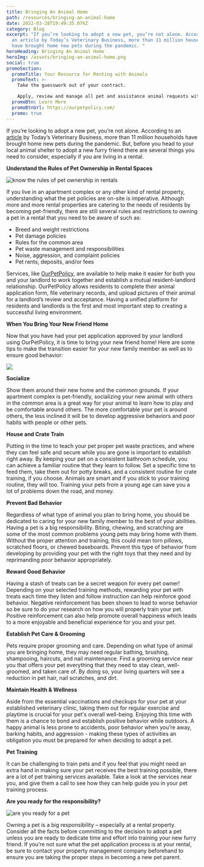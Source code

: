 ```yaml
---
title: Bringing An Animal Home
path: /resources/bringing-an-animal-home
date: 2022-03-28T19:49:35.076Z
category: Blog
excerpt: "If you’re looking to adopt a new pet, you’re not alone. According to
  an article by Today’s Veterinary Business, more than 11 million households
  have brought home new pets during the pandemic. "
heroHeading: Bringing An Animal Home
heroImg: /assets/bringing-an-animal-home.png
social: true
promoSection:
  promoTitle: Your Resource for Renting with Animals
  promoText: >-
    Take the guesswork out of your contract. 

    Apply, review and manage all pet and assistance animal requests with ease at your rental. 
  promoBtn: Learn More
  promoBtnUrl: https://ourpetpolicy.com/
  promo: true
---
```



If you’re looking to adopt a new pet, you’re not alone. According to an [article](https://todaysveterinarybusiness.com/pets-appa-survey-covid/) by Today’s Veterinary Business, more than 11 million households have brought home new pets during the pandemic. But, before you head to your local animal shelter to adopt a new furry friend there are several things you need to consider, especially if you are living in a rental.

**Understand the Rules of Pet Ownership in Rental Spaces**

![know the rules of pet ownership in rentals](/assets/rules_of_pet_ownership.jpg "know the rules of pet ownership in rentals")

If you live in an apartment complex or any other kind of rental property, understanding what the pet policies are on-site is imperative. Although more and more rental properties are catering to the needs of residents by becoming pet-friendly, there are still several rules and restrictions to owning a pet in a rental that you need to be aware of such as:

* Breed and weight restrictions
* Pet damage policies
* Rules for the common area
* Pet waste management and responsibilities 
* Noise, aggression, and complaint policies
* Pet rents, deposits, and/or fees

Services, like [OurPetPolicy](https://ourpetpolicy.com/), are available to help make it easier for both you and your landlord to work together and establish a mutual resident-landlord relationship. OurPetPolicy allows residents to complete their animal application form, file veterinary records, and upload pictures of their animal for a landlord’s review and acceptance. Having a unified platform for residents and landlords is the first and most important step to creating a successful living environment. 

**When You Bring Your New Friend Home**

Now that you have had your pet application approved by your landlord using OurPetPolicy, it is time to bring your new friend home! Here are some tips to make the transition easier for your new family member as well as to ensure good behavior:

![](/assets/bringing_an_animal_home1.jpg)

**Socialize**

Show them around their new home and the common grounds. If your apartment complex is pet-friendly, socializing your new animal with others in the common area is a great way for your animal to learn how to play and be comfortable around others. The more comfortable your pet is around others, the less inclined it will be to develop aggressive behaviors and poor habits with people or other pets.

**House and Crate Train**

Putting in the time to teach your pet proper pet waste practices, and where they can feel safe and secure while you are gone is important to establish right away. By keeping your pet on a consistent bathroom schedule, you can achieve a familiar routine that they learn to follow. Set a specific time to feed them, take them out for potty breaks, and a consistent routine for crate training, if you choose. Animals are smart and if you stick to your training routine, they will too. Training your pets from a young age can save you a lot of problems down the road, and money.

**Prevent Bad Behavior**

Regardless of what type of animal you plan to bring home, you should be dedicated to caring for your new family member to the best of your abilities. Having a pet is a big responsibility. Biting, chewing, and scratching are some of the most common problems young pets may bring home with them. Without the proper attention and training, this could mean torn pillows, scratched floors, or chewed baseboards. Prevent this type of behavior from developing by providing your pet with the right toys that they need and by reprimanding poor behavior appropriately. 

**Reward Good Behavior**

Having a stash of treats can be a secret weapon for every pet owner! Depending on your selected training methods, rewarding your pet with treats each time they listen and follow instruction can help reinforce good behavior. Negative reinforcement has been shown to lead to worse behavior so be sure to do your research on how you will properly train your pet. Positive reinforcement can also help promote overall happiness which leads to a more enjoyable and beneficial experience for you and your pet.

**Establish Pet Care & Grooming**

Pets require proper grooming and care. Depending on what type of animal you are bringing home, they may need regular bathing, brushing, shampooing, haircuts, and nail maintenance. Find a grooming service near you that offers your pet everything that they need to stay clean, well-groomed, and taken care of. By doing so, your living quarters will see a reduction in pet hair, nail scratches, and dirt.

**Maintain Health & Wellness**

Aside from the essential vaccinations and checkups for your pet at your established veterinary clinic, taking them out for regular exercise and playtime is crucial for your pet's overall well-being. Enjoying this time with them is a chance to bond and establish positive behavior while outdoors. A happy animal is less prone to accidents, poor behavior when you’re away, barking habits, and aggression - making these types of activities an obligation you must be prepared for when deciding to adopt a pet.

**Pet Training**

It can be challenging to train pets and if you feel that you might need an extra hand in making sure your pet receives the best training possible, there are a lot of pet training services available. Take a look at the services near you, and give them a call to see how they can help guide you in your pet training process.

**Are you ready for the responsibility?**

![are you ready for a pet](/assets/bringing-animal-home-blog.jpg "are you ready for a pet")

Owning a pet is a big responsibility – especially at a rental property. Consider all the facts before committing to the decision to adopt a pet unless you are ready to dedicate time and effort into training your new furry friend. If you’re not sure what the pet application process is at your rental, be sure to contact your property management company beforehand to ensure you are taking the proper steps in becoming a new pet parent.